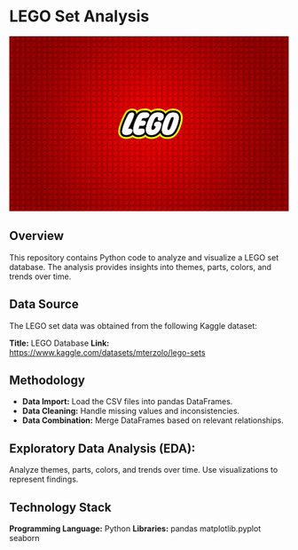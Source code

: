 # LEGO Set Analysis
![LEGO Logo](https://github.com/TetianaBovanenko/LEGO_JupyterAnalysis/blob/main/LEGO%20JupyterLogo.jpg?raw=true)

## Overview
This repository contains Python code to analyze and visualize a LEGO set database. The analysis provides insights into themes, parts, colors, and trends over time.

## Data Source
The LEGO set data was obtained from the following Kaggle dataset:

**Title:** LEGO Database
**Link:** https://www.kaggle.com/datasets/mterzolo/lego-sets

## Methodology
- **Data Import:** Load the CSV files into pandas DataFrames.
- **Data Cleaning:** Handle missing values and inconsistencies.
- **Data Combination:** Merge DataFrames based on relevant relationships.
  
## Exploratory Data Analysis (EDA):
Analyze themes, parts, colors, and trends over time.
Use visualizations to represent findings.

## Technology Stack
**Programming Language:** Python
**Libraries:**
pandas
matplotlib.pyplot
seaborn

